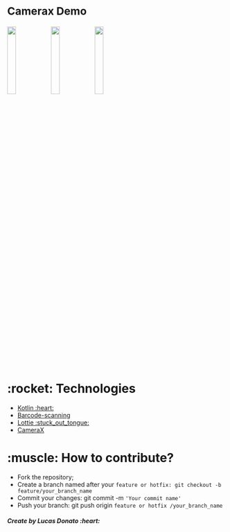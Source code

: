 ### **<h2>Camerax Demo</h2>**

<img src="https://user-images.githubusercontent.com/47648982/146653148-4ef3e69f-41fe-46d5-9b15-2bd8d03157a4.png" width="20%" style="max-width:40%;"/><img src="https://user-images.githubusercontent.com/47648982/146653169-07f0eb33-b28f-45a0-81a9-d76d1d05fa52.png" width="20%" style="max-width:40%;"/><img src="https://user-images.githubusercontent.com/47648982/146653168-a99ddf53-573e-4d9d-a478-ed105645c594.png" width="20%" style="max-width:40%;"/>  

<h1>:rocket: Technologies</h1>  

<ul>
  <li><a href="https://developer.android.com/kotlin?hl=pt" rel="nofollow"> Kotlin :heart: </a></li>
 <li><a href="https://developers.google.com/ml-kit/vision/barcode-scanning" rel="nofollow"> Barcode-scanning </a></li>
  <li><a href="https://lottiefiles.com/" rel="nofollow">Lottie :stuck_out_tongue:</a></li>
  <li><a href="https://developer.android.com/training/camerax?hl=pt-br" rel="nofollow">CameraX</a></li>
</ul>

<h1>:muscle: How to contribute?</h1>

<ul>
<li>Fork the repository;</li>
<li>Create a branch named after your <code>feature or hotfix: git checkout -b feature/your_branch_name</code></li>
 <li>Commit your changes: git commit -m <code>'Your commit name'</code></li>
 <li>Push your branch: git push origin <code>feature or hotfix /your_branch_name</code></li>
</ul>

<h5>Create by Lucas Donato :heart:</h5>
